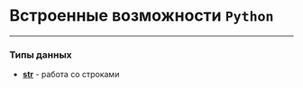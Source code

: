 # Встроенные возможности `Python`
***
### Типы данных
- **[str](../Встроенные%20возможности%20Python/str/_str%20-%20тип%20данных.md)** - работа со строками